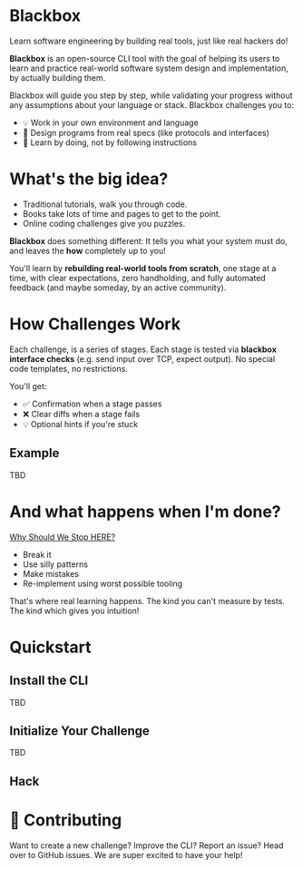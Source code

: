 # Blackbox

Learn software engineering by building real tools, just like real
hackers do!

**Blackbox** is an open-source CLI tool with the goal of helping its
users to learn and practice real-world software system design and
implementation, by actually building them.

Blackbox will guide you step by step, while validating your progress
without any assumptions about your language or stack. Blackbox
challenges you to:

- 💡 Work in your own environment and language
- 🧪 Design programs from real specs (like protocols and interfaces)
- 🧱 Learn by doing, not by following instructions

# What's the big idea?

- Traditional tutorials, walk you through code.
- Books take lots of time and pages to get to the point.
- Online coding challenges give you puzzles.

**Blackbox** does something different: It tells you what your system
must do, and leaves the **how** completely up to you!

You'll learn by **rebuilding real-world tools from scratch**, one
stage at a time, with clear expectations, zero handholding, and fully
automated feedback (and maybe someday, by an active community).

# How Challenges Work

Each challenge, is a series of stages. Each stage is tested via
**blackbox interface checks** (e.g. send input over TCP, expect
output). No special code templates, no restrictions.

You'll get:
- ✅ Confirmation when a stage passes
- ❌ Clear diffs when a stage fails
- 💡 Optional hints if you're stuck

## Example

TBD

# And what happens when I'm done?

[Why Should We Stop HERE?](https://www.youtube.com/shorts/b-beHSYPz50)

- Break it
- Use silly patterns
- Make mistakes
- Re-implement using worst possible tooling

That's where real learning happens. The kind you can't measure by
tests. The kind which gives you intuition!

# Quickstart

## Install the CLI

TBD

## Initialize Your Challenge

TBD

## Hack

# 🤝 Contributing

Want to create a new challenge? Improve the CLI? Report an issue?
Head over to GitHub issues. We are super excited to have your help!
